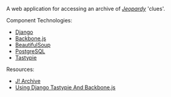 
A web application for accessing an archive of *[Jeopardy](http://www.jeopardy.com/)* 'clues'. 

Component Technologies:

- [Django](https://docs.djangoproject.com/)
- [Backbone.js](http://backbonejs.org/) 
- [BeautifulSoup](http://www.crummy.com/software/BeautifulSoup/) 
- [PostgreSQL](http://www.postgresql.org/) 
- [Tastypie](https://django-tastypie.readthedocs.org/) 

Resources:

- [J! Archive](http://j-archive.com/)
- [Using Django Tastypie And Backbone.js](http://blog.mathandpencil.com/using-django-tastypie-to-create-RESTful-APIs/)

